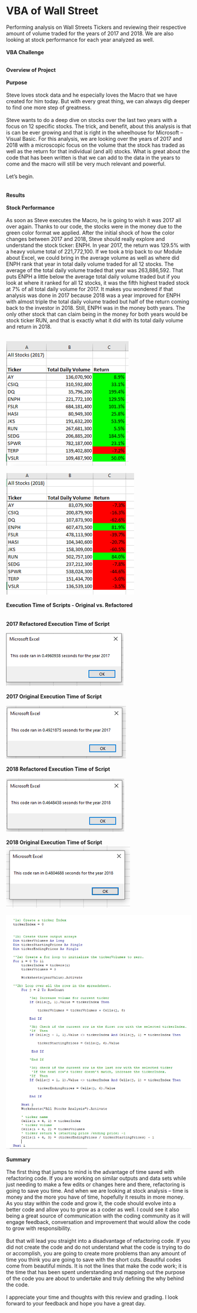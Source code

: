 # VBA of Wall Street<br>
Performing analysis on Wall Streets Tickers and reviewing their respective amount of volume traded for the years of 2017 and 2018.  We are also looking at stock performance for each year analyzed as well.<br>
<br>
**VBA Challenge<br><br>**

**Overview of Project<br><br>**
**Purpose<br>**
<br>
Steve loves stock data and he especially loves the Macro that we have created for him today.  But with every great thing, we can always dig deeper to find one more step of greatness.<br>
<br>
Steve wants to do a deep dive on stocks over the last two years with a focus on 12 specific stocks.  The trick, and benefit, about this analysis is that is can be ever growing and that is right in the wheelhouse for Microsoft – Visual Basic.  For this analysis, we are looking over the years of 2017 and 2018 with a microscopic focus on the volume that the stock has traded as well as the return for that individual (and all) stocks.  What is great about the code that has been written is that we can add to the data in the years to come and the macro will still be very much relevant and powerful.<br>
<br>
Let’s begin.<br><br>
<br>
**Results<br><br>**
**Stock Performance<br><br>**
As soon as Steve executes the Macro, he is going to wish it was 2017 all over again.  Thanks to our code, the stocks were in the money due to the green color format we applied.  After the initial shock of how the color changes between 2017 and 2018, Steve should really explore and understand the stock ticker: ENPH.  In year 2017, the return was 129.5% with a heavy volume total of 221,772,100.  If we took a trip back to our Module about Excel, we could bring in the average volume as well as where did ENPH rank that year in total daily volume traded for all 12 stocks.  The average of the total daily volume traded that year was 263,886,592.  That puts ENPH a little below the average total daily volume traded but if you look at where it ranked for all 12 stocks, it was the fifth highest traded stock at 7% of all total daily volume for 2017.  It makes you wondered if that analysis was done in 2017 because 2018 was a year improved for ENPH with almost triple the total daily volume traded but half of the return coming back to the investor in 2018.  Still, ENPH was in the money both years.  The only other stock that can claim being in the money for both years would be stock ticker RUN, and that is exactly what it did with its total daily volume and return in 2018.<br>
<br>

![VBA_Challenge_2017_Volumes_and_Returns](Resources/VBA_Challenge_2017_Volumes_and_Returns.png)<br>
<br>
![VBA_Challenge_2018_Volumes_and_Returns](Resources/VBA_Challenge_2018_Volumes_and_Returns.png)<br>
<br>
**Execution Time of Scripts - Original vs. Refactored<br><br>**
<br>
**2017 Refactored Execution Time of Script<br>**
<br>
![VBA_Challenge_2017](Resources/VBA_Challenge_2017.png)<br>
<br>
**2017 Original Execution Time of Script<br>**
<br>
![VBA_Challenge_2017_Original](Resources/VBA_Challenge_2017_Original.png)<br>
<br>
**2018 Refactored Execution Time of Script<br>**
<br>
![VBA_Challenge_2018](Resources/VBA_Challenge_2018.png)<br>
<br>
**2018 Original Execution Time of Script<br>**
![VBA_Challenge_2018_Original](Resources/VBA_Challenge_2018_Original.png)<br>
<br>
![VBA_Challenge_Code](Resources/VBA_Challenge_Code.png)<br>
<br>
**Summary**<br>
<br>
The first thing that jumps to mind is the advantage of time saved with refactoring code.  If you are working on similar outputs and data sets while just needing to make a few edits or changes here and there, refactoring is going to save you time.  And when we are looking at stock analysis – time is money and the more you have of time, hopefully it results in more money.   As you stay within the code and grow it, the code should evolve into a better code and allow you to grow as a coder as well.  I could see it also being a great source of communication with the coding community as it will engage feedback, conversation and improvement that would allow the code to grow with responsibility.<br>
<br>
But that will lead you straight into a disadvantage of refactoring code.  If you did not create the code and do not understand what the code is trying to do or accomplish, you are going to create more problems than any amount of time you think you are going to save with the short cuts.  Beautiful codes come from beautiful minds.  It is not the lines that make the code work; it is the time that has been spent understanding and mapping out the purpose of the code you are about to undertake and truly defining the why behind the code.<br>
<br>
I appreciate your time and thoughts with this review and grading. I look forward to your feedback and hope you have a great day.

